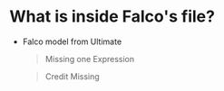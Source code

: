 # What is inside Falco's file?

- Falco model from Ultimate
  > Missing one Expression
 
  > Credit Missing
